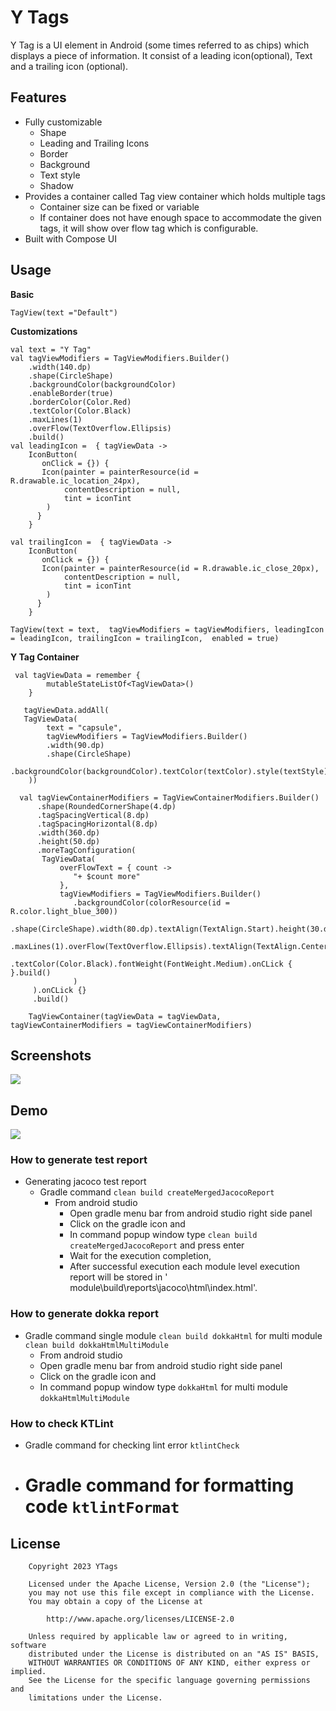 # Y Tags

Y Tag is a UI element in Android (some times referred to as chips) which displays a piece of
information.
It consist of a leading icon(optional), Text and a trailing icon (optional).

## Features

- Fully customizable
  - Shape
  - Leading and Trailing Icons
  - Border
  - Background
  - Text style
  - Shadow
- Provides a container called Tag view container which holds multiple tags
  - Container size can be fixed or variable
  - If container does not have enough space to accommodate the given tags, it will show over flow
    tag which is configurable.
- Built with Compose UI

## Usage


**Basic**

```
TagView(text ="Default")
```

**Customizations**

```
val text = "Y Tag"
val tagViewModifiers = TagViewModifiers.Builder()
    .width(140.dp)
    .shape(CircleShape)
    .backgroundColor(backgroundColor)
    .enableBorder(true)
    .borderColor(Color.Red)
    .textColor(Color.Black)
    .maxLines(1)
    .overFlow(TextOverflow.Ellipsis)
    .build()
val leadingIcon =  { tagViewData ->
    IconButton(
       onClick = {}) {
       Icon(painter = painterResource(id = R.drawable.ic_location_24px),
            contentDescription = null,
            tint = iconTint
        )
      }
    }   
    
val trailingIcon =  { tagViewData ->
    IconButton(
       onClick = {}) {
       Icon(painter = painterResource(id = R.drawable.ic_close_20px),
            contentDescription = null,
            tint = iconTint
        )
      }
    }     
    
TagView(text = text,  tagViewModifiers = tagViewModifiers, leadingIcon = leadingIcon, trailingIcon = trailingIcon,  enabled = true)
```

**Y Tag Container**

```
 val tagViewData = remember {
        mutableStateListOf<TagViewData>()
    }
    
   tagViewData.addAll(   
   TagViewData(
        text = "capsule",
        tagViewModifiers = TagViewModifiers.Builder()
        .width(90.dp)
        .shape(CircleShape)
        .backgroundColor(backgroundColor).textColor(textColor).style(textStyle).build()
    ))
    
  val tagViewContainerModifiers = TagViewContainerModifiers.Builder()
      .shape(RoundedCornerShape(4.dp)
      .tagSpacingVertical(8.dp)
      .tagSpacingHorizontal(8.dp)
      .width(360.dp)
      .height(50.dp)
      .moreTagConfiguration(
       TagViewData(
           overFlowText = { count ->
              "+ $count more"
           },
           tagViewModifiers = TagViewModifiers.Builder()
              .backgroundColor(colorResource(id = R.color.light_blue_300))
               .shape(CircleShape).width(80.dp).textAlign(TextAlign.Start).height(30.dp)
               .maxLines(1).overFlow(TextOverflow.Ellipsis).textAlign(TextAlign.Center)
               .textColor(Color.Black).fontWeight(FontWeight.Medium).onCLick { }.build()
              )
     ).onCLick {}
     .build()
     
    TagViewContainer(tagViewData = tagViewData, tagViewContainerModifiers = tagViewContainerModifiers)  
```

## Screenshots

<img src="screenshots/Stepper_Screenshot_1.jpg"/>

## Demo

<img src="screenshots/y_tag_13_s.gif"/>

### How to generate test report

- Generating jacoco test report
  - Gradle command `clean build createMergedJacocoReport`
    - From android studio
      - Open gradle menu bar from android studio right side panel
      - Click on the gradle icon and
      - In command popup window type `clean build createMergedJacocoReport` and press enter
      - Wait for the execution completion,
      - After successful execution each module level execution report will be stored in '
        module\build\reports\jacoco\html\index.html'.

### How to generate dokka report

- Gradle command single module `clean build dokkaHtml` for multi
  module `clean build dokkaHtmlMultiModule`
  - From android studio
  - Open gradle menu bar from android studio right side panel
  - Click on the gradle icon and
  - In command popup window type `dokkaHtml` for multi module `dokkaHtmlMultiModule`

### How to check KTLint

- Gradle command for checking lint error `ktlintCheck`
- Gradle command for formatting code `ktlintFormat`
  =======

## License

```
    Copyright 2023 YTags

    Licensed under the Apache License, Version 2.0 (the "License");
    you may not use this file except in compliance with the License.
    You may obtain a copy of the License at

        http://www.apache.org/licenses/LICENSE-2.0

    Unless required by applicable law or agreed to in writing, software
    distributed under the License is distributed on an "AS IS" BASIS,
    WITHOUT WARRANTIES OR CONDITIONS OF ANY KIND, either express or implied.
    See the License for the specific language governing permissions and
    limitations under the License.
```

